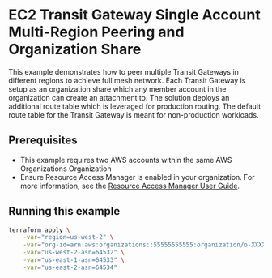 # EC2 Transit Gateway Single Account Multi-Region Peering and Organization Share

This example demonstrates how to peer multiple Transit Gateways in different regions to achieve full mesh network. Each Transit Gateway is setup as an organization share which any member account in the organization can create an attachment to. The solution deploys an additional route table which is leveraged for production routing. The default route table for the Transit Gateway is meant for non-production workloads.

## Prerequisites

- This example requires two AWS accounts within the same AWS Organizations Organization
- Ensure Resource Access Manager is enabled in your organization. For more information, see the [Resource Access Manager User Guide](https://docs.aws.amazon.com/ram/latest/userguide/getting-started-sharing.html).

## Running this example

```sh
terraform apply \
	-var="region=us-west-2" \
	-var="org-id=arn:aws:organizations::55555555555:organization/o-XXXXXX" \
	-var="us-west-2-asn=64532" \
	-var="us-east-1-asn=64533" \
	-var="us-east-2-asn=64534"
```

